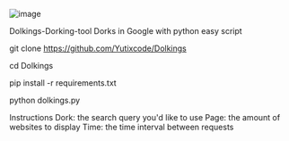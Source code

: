 ![image](https://github.com/user-attachments/assets/a722a173-0986-4cdf-a029-8818cb4acb7b)

Dolkings-Dorking-tool
Dorks in Google with python easy script

git clone https://github.com/Yutixcode/Dolkings

 cd Dolkings

 pip install -r requirements.txt
 
 python dolkings.py 

Instructions
Dork: the search query you'd like to use
Page: the amount of websites to display
Time: the time interval between requests

